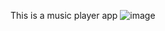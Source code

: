 This is a music player app
![image](https://user-images.githubusercontent.com/34421068/107377220-bc6f6d80-6b10-11eb-8108-a5ca9d51b9cf.png)
